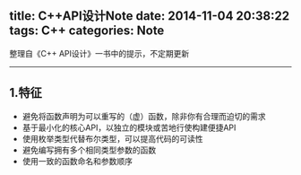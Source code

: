 title: C++API设计Note
date: 2014-11-04 20:38:22
tags: C++
categories: Note
---
整理自《C++ API设计》一书中的提示，不定期更新

---
## 1.特征
* 避免将函数声明为可以重写的（虚）函数，除非你有合理而迫切的需求
* 基于最小化的核心API，以独立的模块或苦地行使构建便捷API
* 使用枚举类型代替布尔类型，可以提高代码的可读性
* 避免编写拥有多个相同类型参数的函数
* 使用一致的函数命名和参数顺序
